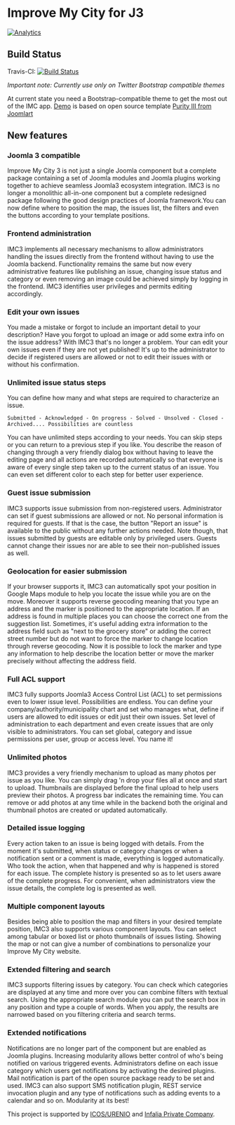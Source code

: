 # Improve My City for J3 #
[![Analytics](https://ga-beacon.appspot.com/UA-7990459-29/itsam/imc?flat)](https://github.com/igrigorik/ga-beacon)

Build Status
---------------------
Travis-CI: [![Build Status](https://travis-ci.org/itsam/imc.svg)](https://travis-ci.org/itsam/imc)

*Important note: Currently use only on Twitter Bootstrap compatible themes*

At current state you need a Bootstrap-compatible theme to get the most out of the IMC app.
[Demo](http://www.improve-my-city.com/demo3/) is based on open source template [Purity III from Joomlart](http://www.joomlart.com/joomla/templates/purity-iii)


## New features
### Joomla 3 compatible
Improve My City 3 is not just a single Joomla component but a complete package containing a set of Joomla modules and Joomla plugins working together to achieve seamless Joomla3 ecosystem integration.
IMC3 is no longer a monolithic all-in-one component but a complete redesigned package following the good design practices of Joomla framework.You can now define where to position the map, the issues list, the filters and even the buttons according to your template positions.


### Frontend administration
IMC3 implements all necessary mechanisms to allow administrators handling the issues directly from the frontend without having to use the Joomla backend. Functionality remains the same but now every administrative features like publishing an issue, changing issue status and category or even removing an image could be achieved simply by logging in the frontend. IMC3 identifies user privileges and permits editing accordingly.


### Edit your own issues
You made a mistake or forgot to include an important detail to your description? Have you forgot to upload an image or add some extra info on the issue address? With IMC3 that's no longer a problem. Your can edit your own issues even if they are not yet published! It's up to the administrator to decide if registered users are allowed or not to edit their issues with or without his confirmation.


### Unlimited issue status steps
You can define how many and what steps are required to characterize an issue.

`Submitted - Acknowledged - On progress - Solved - Unsolved - Closed - Archived.... Possibilities are countless`

You can have unlimited steps according to your needs. You can skip steps or you can return to a previous step if you like. You describe the reason of changing through a very friendly dialog box without having to leave the editing page and all actions are recorded automatically so that everyone is aware of every single step taken up to the current status of an issue. You can even set different color to each step for better user experience.


### Guest issue submission
IMC3 supports issue submission from non-registered users. Administrator can set if guest submissions are allowed or not. No personal information is required for guests. If that is the case, the button "Report an issue" is available to the public without any further actions needed. Note though, that issues submitted by guests are editable only by privileged users. Guests cannot change their issues nor are able to see their non-published issues as well.


### Geolocation for easier submission
If your browser supports it, IMC3 can automatically spot your position in Google Maps module to help you locate the issue while you are on the move. Moreover it supports reverse geocoding meaning that you type an address and the marker is positioned to the appropriate location. If an address is found in multiple places  you can choose the correct one from the suggestion list.
Sometimes, it's useful adding extra information to the address field such as "next to the grocery store" or adding the correct street number but do not want to force the marker to change location through reverse geocoding. Now it is possible to lock the marker and type any information to help describe the location better or move the marker precisely without affecting the address field.


### Full ACL support
IMC3 fully supports Joomla3 Access Control List (ACL) to set permissions even to lower issue level. Possibilities are endless. You can define your company/authority/municipality chart and set who manages what, define if users are allowed to edit issues or edit just their own issues. Set level of administration to each department and even create issues that are only visible to administrators. You can set global, category and issue permissions per user, group or access level. You name it!


### Unlimited photos
IMC3 provides a very friendly mechanism to upload as many photos per issue as you like. You can simply drag 'n drop your files all at once and start to upload. Thumbnails are displayed before the final upload to help users preview their photos. A progress bar indicates the remaining time. You can remove or add photos at any time while in the backend both the original and thumbnail photos are created or updated automatically.


### Detailed issue logging
Every action taken to an issue is being logged with details. From the moment it's submitted, when status or category changes or when a notification sent or a comment is made, everything is logged automatically. Who took the action, when that happened and why is happened is stored for each issue. The complete history is presented so as to let users aware of the complete progress. For convenient, when administrators view the issue details, the complete log is presented as well.


### Multiple component layouts
Besides being able to position the map and filters in your desired template position, IMC3 also supports various component layouts. You can select among tabular or boxed list or photo thumbnails of issues listing. Showing the map or not can give a number of combinations to personalize your Improve My City website.


### Extended filtering and search
IMC3 supports filtering issues by category. You can check which categories are displayed at any time and more over you can combine filters with textual search. Using the appropriate search module you can put the search box in any position and type a couple of words. When you apply, the results are narrowed based on you filtering criteria and search terms.


### Extended notifications
Notifications are no longer part of the component but are enabled as Joomla plugins. Increasing modularity allows better control of who's being notified on various triggered events. Administrators define on each issue category which users get notifications by activating the desired plugins. Mail notification is part of the open source package ready to be set and used. IMC3 can also support SMS notification plugin, REST service invocation plugin and any type of notifications such as adding events to a calendar and so on. Modularity at its best!




This project is supported by [ICOS/URENIO](http://icos.urenio.org/) and [Infalia Private Company](http://www.infalia.com).
